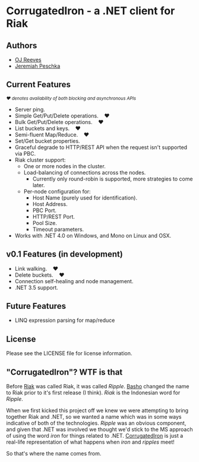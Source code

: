 CorrugatedIron - a .NET client for Riak
=======================================

Authors
-------

* [OJ Reeves](http://buffered.io)
* [Jeremiah Peschka](http://facility9.com/)

Current Features
----------------

<small>*&hearts; denotes availability of both blocking and asynchronous APIs*</small>

* Server ping.
* Simple Get/Put/Delete operations. &nbsp;&nbsp;&nbsp;&hearts;
* Bulk Get/Put/Delete operations. &nbsp;&nbsp;&nbsp;&hearts;
* List buckets and keys. &nbsp;&nbsp;&nbsp;&hearts;
* Semi-fluent Map/Reduce. &nbsp;&nbsp;&nbsp;&hearts;
* Set/Get bucket properties.
* Graceful degrade to HTTP/REST API when the request isn't supported via PBC.
* Riak cluster support:
    * One or more nodes in the cluster.
    * Load-balancing of connections across the nodes.
        * Currently only round-robin is supported, more strategies to come later.
    * Per-node configuration for:
        * Host Name (purely used for identification).
        * Host Address.
        * PBC Port.
        * HTTP/REST Port.
        * Pool Size.
        * Timeout parameters.
* Works with .NET 4.0 on Windows, and Mono on Linux and OSX.

v0.1 Features (in development)
----------------------

* Link walking. &nbsp;&nbsp;&nbsp;&hearts;
* Delete buckets. &nbsp;&nbsp;&nbsp;&hearts;
* Connection self-healing and node management.
* .NET 3.5 support.

Future Features
---------------

* LINQ expression parsing for map/reduce

License
-------

Please see the LICENSE file for license information.

"CorrugatedIron"? WTF is that
-----------------------------

Before [Riak](http://riak.basho.com/) was called Riak, it was called _Ripple_. [Basho](http://basho.com/) changed the name to Riak prior to it's first release (I think). _Riak_ is the Indonesian word for _Ripple_.

When we first kicked this project off we knew we were attempting to bring together Riak and .NET, so we wanted a name which was in some ways indicative of both of the technologies. _Ripple_ was an obvious component, and given that .NET was involved we thought we'd stick to the MS approach of using the word _iron_ for things related to .NET. [CorrugatedIron](http://en.wikipedia.org/wiki/Corrugated_galvanised_iron) is just a real-life representation of what happens when _iron_ and _ripples_ meet!

So that's where the name comes from.
